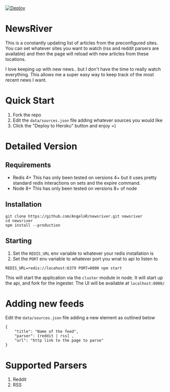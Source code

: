 <a href="https://heroku.com/deploy?template=https://github.com/angelor/newsriver/tree/master" target="_blank">
    <img src="https://www.herokucdn.com/deploy/button.svg" alt="Deploy">
</a>

# NewsRiver
This is a constantly updating list of articles from the preconfigured sites. 
You can set whatever sites you want to watch (rss and reddit parsers are 
available) and then the page will reload with new articles from these 
locations.

I love keeping up with new news.. but I don't have the time to really watch 
everything. This allows me a super easy way to keep track of the most recent 
news I want.

# Quick Start
1. Fork the repo
2. Edit the `data/sources.json` file adding whatever sources you would like
3. Click the "Deploy to Heroku" button and enjoy =)

# Detailed Version

## Requirements
- Redis 4+ This has only been tested on versions 4+ but it uses pretty standard 
redis interactions on sets and the expire command.
- Node 8+ This has only been tested on versions 8+ of node

## Installation
```
git clone https://github.com/AngeloR/newsriver.git newsriver
cd newsriver
npm install --production
```

## Starting
1. Set the `REDIS_URL` env variable to whatever your redis installation is
2. Set the `PORT` env variable to whatever port you wnat to api to listen to

```
REDIS_URL=redis://locahost:6379 PORT=8000 npm start
```

This will start the application via the `cluster` module in node. It will 
start up the api, and fork for the ingester. The UI will be available at 
`localhost:8000/`

# Adding new feeds
Edit the `data/sources.json` file adding a new element as outlined below

```
{
    "title": "Name of the feed",
    "parser": [reddit | rss] ,
    "url": "http link to the page to parse"
}
```

# Supported Parsers  
1. Reddit
2. RSS
